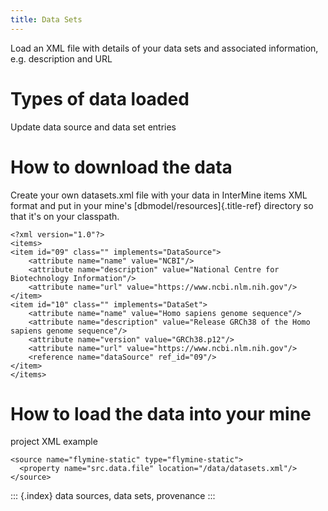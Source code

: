 ```yaml
---
title: Data Sets
---
```


Load an XML file with details of your data sets and associated
information, e.g. description and URL

Types of data loaded
====================

Update data source and data set entries

How to download the data
========================

Create your own datasets.xml file with your data in InterMine items XML
format and put in your mine\'s [dbmodel/resources]{.title-ref} directory
so that it\'s on your classpath.

``` {.xml}
<?xml version="1.0"?>
<items>
<item id="09" class="" implements="DataSource">
    <attribute name="name" value="NCBI"/>
    <attribute name="description" value="National Centre for Biotechnology Information"/>
    <attribute name="url" value="https://www.ncbi.nlm.nih.gov"/>
</item>
<item id="10" class="" implements="DataSet">
    <attribute name="name" value="Homo sapiens genome sequence"/>
    <attribute name="description" value="Release GRCh38 of the Homo sapiens genome sequence"/>
    <attribute name="version" value="GRCh38.p12"/>
    <attribute name="url" value="https://www.ncbi.nlm.nih.gov"/>
    <reference name="dataSource" ref_id="09"/>
</item>
</items>
```

How to load the data into your mine
===================================

project XML example

``` {.xml}
<source name="flymine-static" type="flymine-static">
  <property name="src.data.file" location="/data/datasets.xml"/>
</source>
```

::: {.index}
data sources, data sets, provenance
:::
